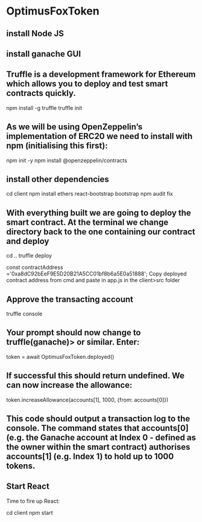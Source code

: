 # OptimusFoxToken

## install Node JS

## install ganache GUI

## Truffle is a development framework for Ethereum which allows you to deploy and test smart contracts quickly.
npm install -g truffle
truffle init

## As we will be using OpenZeppelin’s implementation of ERC20 we need to install with npm (initialising this first):

npm init -y
npm install @openzeppelin/contracts

## install other dependencies
cd client
npm install ethers react-bootstrap bootstrap
npm audit fix

## With everything built we are going to deploy the smart contract. At the terminal we change directory back to the one containing our contract and deploy

cd ..
truffle deploy

const contractAddress ='0xa8dC92bEeF9E5D20B21A5CC01bf8b6a5E0a51888';
Copy deployed contract address from cmd and paste in app.js in the client>src folder

## Approve the transacting account
truffle console
## Your prompt should now change to truffle(ganache)> or similar. Enter:

token = await OptimusFoxToken.deployed()
## If successful this should return undefined. We can now increase the allowance:

token.increaseAllowance(accounts[1], 1000, {from: accounts[0]})
## This code should output a transaction log to the console. The command states that accounts[0] (e.g. the Ganache account at Index 0 - defined as the owner within the smart contract) authorises accounts[1] (e.g. Index 1) to hold up to 1000 tokens.

## Start React
Time to fire up React:

cd client
npm start
